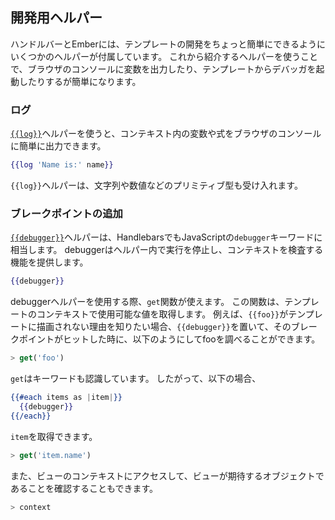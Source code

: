 <!--
## Development Helpers
-->

## 開発用ヘルパー

<!--
Handlebars and Ember come with a few helpers that can make developing your
templates a bit easier. These helpers make it simple to output variables into
your browser's console, or activate the debugger from your templates.
-->

ハンドルバーとEmberには、テンプレートの開発をちょっと簡単にできるようにいくつかのヘルパーが付属しています。
これから紹介するヘルパーを使うことで、ブラウザのコンソールに変数を出力したり、テンプレートからデバッガを起動したりするが簡単になります。

<!--
### Logging
-->

### ログ

<!--
The [`{{log}}`](https://www.emberjs.com/api/ember/release/classes/Ember.Templates.helpers/methods/if?anchor=log) helper makes it easy to output variables or expressions in
 the
current rendering context into your browser's console:
-->

[`{{log}}`](https://www.emberjs.com/api/ember/release/classes/Ember.Templates.helpers/methods/if?anchor=log)ヘルパーを使うと、コンテキスト内の変数や式をブラウザのコンソールに簡単に出力できます。

```handlebars
{{log 'Name is:' name}}
```
<!--
The `{{log}}` helper also accepts primitive types such as strings or numbers.
-->

`{{log}}`ヘルパーは、文字列や数値などのプリミティブ型も受け入れます。

<!--
### Adding a breakpoint
-->

### ブレークポイントの追加

<!--
The [``{{debugger}}``](https://www.emberjs.com/api/ember/release/classes/Ember.Templates.helpers/methods/if?anchor=debugger) helper provides a handlebars equivalent to JavaScript's
`debugger` keyword.  It will halt execution inside the debugger helper and give
you the ability to inspect the current rendering context:
-->

[`{{debugger}}`](https://www.emberjs.com/api/ember/release/classes/Ember.Templates.helpers/methods/if?anchor=debugger)ヘルパーは、HandlebarsでもJavaScriptの`debugger`キーワードに相当します。
debuggerはヘルパー内で実行を停止し、コンテキストを検査する機能を提供します。

```handlebars
{{debugger}}
```

<!--
When using the debugger helper you will have access to a `get` function. This
function retrieves values available in the context of the template.
For example, if you're wondering why a value `{{foo}}` isn't rendering as
expected within a template, you could place a `{{debugger}}` statement and,
when the `debugger;` breakpoint is hit, you can attempt to retrieve this value:
-->

debuggerヘルパーを使用する際、`get`関数が使えます。
この関数は、テンプレートのコンテキストで使用可能な値を取得します。
例えば、`{{foo}}`がテンプレートに描画されない理由を知りたい場合、`{{debugger}}`を置いて、そのブレークポイントがヒットした時に、以下のようにしてfooを調べることができます。

```javascript
> get('foo')
```

<!--
`get` is also aware of keywords. So in this situation:
-->

`get`はキーワードも認識しています。
したがって、以下の場合、

```handlebars
{{#each items as |item|}}
  {{debugger}}
{{/each}}
```

<!--
You'll be able to get values from the current item:
-->

`item`を取得できます。

```javascript
> get('item.name')
```

<!--
You can also access the context of the view to make sure it is the object that
you expect:
-->

また、ビューのコンテキストにアクセスして、ビューが期待するオブジェクトであることを確認することもできます。

```javascript
> context
```
